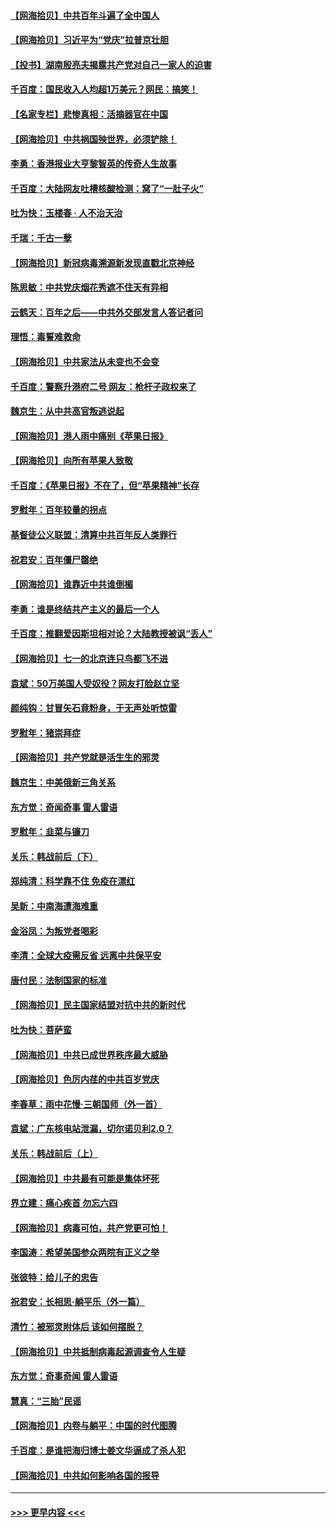 #### [【网海拾贝】中共百年斗遍了全中国人](../pages/nsc993/n13060020.md?t=07021101) 
#### [【网海拾贝】习近平为“党庆”拉普京壮胆](../pages/nsc993/n13057781.md?t=07021101) 
#### [【投书】湖南殷亮夫揭露共产党对自己一家人的迫害](../pages/nsc993/n13057744.md?t=07021101) 
#### [千百度：国民收入人均超1万美元？网民：搞笑！](../pages/nsc993/n13057692.md?t=07021101) 
#### [【名家专栏】悲惨真相：活摘器官在中国](../pages/nsc993/n13056611.md?t=07021101) 
#### [【网海拾贝】中共祸国殃世界，必须铲除！](../pages/nsc993/n13056011.md?t=07021101) 
#### [李勇：香港报业大亨黎智英的传奇人生故事](../pages/nsc993/n13055258.md?t=07021101) 
#### [千百度：大陆网友吐槽核酸检测：窝了“一肚子火”](../pages/nsc993/n13055194.md?t=07021101) 
#### [吐为快：玉楼春 · 人不治天治](../pages/nsc993/n13054028.md?t=07021101) 
#### [千瑞：千古一孽](../pages/nsc993/n13054016.md?t=07021101) 
#### [【网海拾贝】新冠病毒溯源新发现直戳北京神经](../pages/nsc993/n13052425.md?t=07021101) 
#### [陈思敏：中共党庆烟花秀遮不住天有异相](../pages/nsc993/n13052020.md?t=07021101) 
#### [云鹤天：百年之后——中共外交部发言人答记者问](../pages/nsc993/n13051604.md?t=07021101) 
#### [理悟：毒誓难救命](../pages/nsc993/n13051601.md?t=07021101) 
#### [【网海拾贝】中共家法从未变也不会变](../pages/nsc993/n13050366.md?t=07021101) 
#### [千百度：警察升港府二号 网友：枪杆子政权来了](../pages/nsc993/n13050261.md?t=07021101) 
#### [魏京生：从中共高官叛逃说起](../pages/nsc993/n13048997.md?t=07021101) 
#### [【网海拾贝】港人雨中痛别《苹果日报》](../pages/nsc993/n13048941.md?t=07021101) 
#### [【网海拾贝】向所有苹果人致敬](../pages/nsc993/n13046795.md?t=07021101) 
#### [千百度：《苹果日报》不在了，但“苹果精神”长存](../pages/nsc993/n13046703.md?t=07021101) 
#### [罗慰年：百年较量的拐点](../pages/nsc993/n13046542.md?t=07021101) 
#### [基督徒公义联盟：清算中共百年反人类罪行](../pages/nsc993/n13046499.md?t=07021101) 
#### [祝君安：百年僵尸罄绝](../pages/nsc993/n13045595.md?t=07021101) 
#### [【网海拾贝】谁靠近中共谁倒楣](../pages/nsc993/n13044667.md?t=07021101) 
#### [李勇：谁是终结共产主义的最后一个人](../pages/nsc993/n13044397.md?t=07021101) 
#### [千百度：推翻爱因斯坦相对论？大陆教授被讽“丢人”](../pages/nsc993/n13043908.md?t=07021101) 
#### [【网海拾贝】七一的北京连只鸟都飞不进](../pages/nsc993/n13041377.md?t=07021101) 
#### [袁斌：50万美国人受奴役？网友打脸赵立坚](../pages/nsc993/n13041330.md?t=07021101) 
#### [颜纯钩：甘冒矢石竟粉身，于无声处听惊雷](../pages/nsc993/n13041140.md?t=07021101) 
#### [罗慰年：猪崇拜症](../pages/nsc993/n13041071.md?t=07021101) 
#### [【网海拾贝】共产党就是活生生的邪灵](../pages/nsc993/n13036627.md?t=07021101) 
#### [魏京生：中美俄新三角关系](../pages/nsc993/n13035986.md?t=07021101) 
#### [东方觉：奇闻奇事 雷人雷语](../pages/nsc993/n13035878.md?t=07021101) 
#### [罗慰年：韭菜与镰刀](../pages/nsc993/n13034374.md?t=07021101) 
#### [关乐：韩战前后（下）](../pages/nsc993/n13034113.md?t=07021101) 
#### [郑纯清：科学靠不住 免疫在漂红](../pages/nsc993/n13034093.md?t=07021101) 
#### [吴新：中南海遭海难重](../pages/nsc993/n13034084.md?t=07021101) 
#### [金浴凤：为叛党者喝彩](../pages/nsc993/n13034058.md?t=07021101) 
#### [李清：全球大疫需反省 远离中共保平安](../pages/nsc993/n13033784.md?t=07021101) 
#### [唐付民：法制国家的标准](../pages/nsc993/n13032944.md?t=07021101) 
#### [【网海拾贝】民主国家结盟对抗中共的新时代](../pages/nsc993/n13031717.md?t=07021101) 
#### [吐为快：菩萨蛮](../pages/nsc993/n13030033.md?t=07021101) 
#### [【网海拾贝】中共已成世界秩序最大威胁](../pages/nsc993/n13028138.md?t=07021101) 
#### [【网海拾贝】色厉内荏的中共百岁党庆](../pages/nsc993/n13025582.md?t=07021101) 
#### [李春草：雨中花慢‧三朝国师（外一首）](../pages/nsc993/n13025567.md?t=07021101) 
#### [袁斌：广东核电站泄漏，切尔诺贝利2.0？](../pages/nsc993/n13025475.md?t=07021101) 
#### [关乐：韩战前后（上）](../pages/nsc993/n13025387.md?t=07021101) 
#### [【网海拾贝】中共最有可能是集体坏死](../pages/nsc993/n13023101.md?t=07021101) 
#### [界立建：痛心疾首 勿忘六四](../pages/nsc993/n13022339.md?t=07021101) 
#### [【网海拾贝】病毒可怕，共产党更可怕！](../pages/nsc993/n13020728.md?t=07021101) 
#### [李国涛：希望美国参众两院有正义之举](../pages/nsc993/n13020674.md?t=07021101) 
#### [张彼特：给儿子的忠告](../pages/nsc993/n13018934.md?t=07021101) 
#### [祝君安：长相思‧躺平乐（外一篇）](../pages/nsc993/n13018923.md?t=07021101) 
#### [清竹：被邪灵附体后 该如何摆脱？](../pages/nsc993/n13018877.md?t=07021101) 
#### [【网海拾贝】中共抵制病毒起源调查令人生疑](../pages/nsc993/n13017785.md?t=07021101) 
#### [东方觉：奇事奇闻 雷人雷语](../pages/nsc993/n13017577.md?t=07021101) 
#### [慧真：“三胎”民谣](../pages/nsc993/n13017394.md?t=07021101) 
#### [【网海拾贝】内卷与躺平：中国的时代图腾](../pages/nsc993/n13016128.md?t=07021101) 
#### [千百度：是谁把海归博士姜文华逼成了杀人犯](../pages/nsc993/n13015218.md?t=07021101) 
#### [【网海拾贝】中共如何影响各国的报导](../pages/nsc993/n13012599.md?t=07021101) 

----
#### [ >>> 更早内容 <<< ](../indexes/nsc993-earlier.md)
